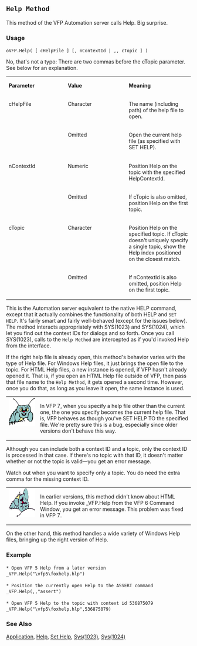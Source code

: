 ## `Help Method`

This method of the VFP Automation server calls Help. Big surprise.

### Usage

```foxpro
oVFP.Help( [ cHelpFile ] [, nContextId | ,, cTopic ] )
```

No, that's not a typo: There are two commas before the cTopic parameter. See below for an explanation.

<table>
<tr>
  <td width="32%" valign="top">
  <p><b>Parameter</b></p>
  </td>
  <td width="23%" valign="top">
  <p><b>Value</b></p>
  </td>
  <td width="45%" valign="top">
  <p><b>Meaning</b></p>
  </td>
 </tr>
<tr>
  <td width="32%" rowspan="2" valign="top">
  <p>cHelpFile</p>
  </td>
  <td width="23%" valign="top">
  <p>Character</p>
  </td>
  <td width="45%" valign="top">
  <p>The name (including path) of the help file to open.</p>
  </td>
 </tr>
<tr>
  <td width="33%" valign="top">
  <p>Omitted</p>
  </td>
  <td width="67%" valign="top">
  <p>Open the current help file (as specified with SET HELP).</p>
  </td>
 </tr>
<tr>
  <td width="32%" rowspan="2" valign="top">
  <p>nContextId</p>
  </td>
  <td width="23%" valign="top">
  <p>Numeric</p>
  </td>
  <td width="45%" valign="top">
  <p>Position Help on the topic with the specified HelpContextId.</p>
  </td>
 </tr>
<tr>
  <td width="33%" valign="top">
  <p>Omitted</p>
  </td>
  <td width="67%" valign="top">
  <p>If cTopic is also omitted, position Help on the first topic.</p>
  </td>
 </tr>
<tr>
  <td width="32%" rowspan="2" valign="top">
  <p>cTopic</p>
  </td>
  <td width="23%" valign="top">
  <p>Character</p>
  </td>
  <td width="45%" valign="top">
  <p>Position Help on the specified topic. If cTopic doesn't uniquely specify a single topic, show the Help index positioned on the closest match.</p>
  </td>
 </tr>
<tr>
  <td width="33%" valign="top">
  <p>Omitted</p>
  </td>
  <td width="67%" valign="top">
  <p>If nContextId is also omitted, position Help on the first topic.</p>
  </td>
 </tr>
</table>

This is the Automation server equivalent to the native HELP command, except that it actually combines the functionality of both HELP and `SET HELP`. It's fairly smart and fairly well-behaved (except for the issues below). The method interacts appropriately with SYS(1023) and SYS(1024), which let you find out the context IDs for dialogs and so forth. Once you call SYS(1023), calls to the `Help Method` are intercepted as if you'd invoked Help from the interface.

If the right help file is already open, this method's behavior varies with the type of Help file. For Windows Help files, it just brings the open file to the topic. For HTML Help files, a new instance is opened, if VFP hasn't already opened it. That is, if you open an HTML Help file outside of VFP, then pass that file name to the `Help Method`, it gets opened a second time. However, once you do that, as long as you leave it open, the same instance is used.

<table>
<tr>
  <td width="17%" valign="top">
<img width="95" height="77" src="bug.gif">
  </td>
  <td width="83%">
  <p>In VFP 7, when you specify a help file other than the current one, the one you specify becomes the current help file. That is, VFP behaves as though you've SET HELP TO the specified file. We're pretty sure this is a bug, especially since older versions don't behave this way.</p>
  </td>
 </tr>
</table>

Although you can include both a context ID and a topic, only the context ID is processed in that case. If there's no topic with that ID, it doesn't matter whether or not the topic is valid&mdash;you get an error message.

Watch out when you want to specify only a topic. You do need the extra comma for the missing context ID.

<table>
<tr>
  <td width="17%" valign="top">
<img width="95" height="78" src="fixbug1.gif">
  </td>
  <td width="83%">
  <p>In earlier versions, this method didn't know about HTML Help. If you invoke _VFP.Help from the VFP 6 Command Window, you get an error message. This problem was fixed in VFP 7.</p>
  </td>
 </tr>
</table>

On the other hand, this method handles a wide variety of Windows Help files, bringing up the right version of Help.

### Example

```foxpro
* Open VFP 5 Help from a later version
_VFP.Help("\vfp5\foxhelp.hlp")

* Position the currently open Help to the ASSERT command
_VFP.Help(,,"assert")

* Open VFP 5 Help to the topic with context id 536875079
_VFP.Help("\vfp5\foxhelp.hlp",536875079)
```
### See Also

[Application](s4g683.md), [Help](s4g116.md), [Set Help](s4g116.md), [Sys(1023)](s4g639.md), [Sys(1024)](s4g639.md)